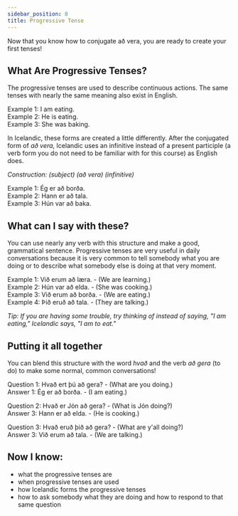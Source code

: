```yaml
---
sidebar_position: 8
title: Progressive Tense
---
```


Now that you know how to conjugate að vera, you are ready to create your first tenses!

## What Are Progressive Tenses?
The progressive tenses are used to describe continuous actions. The same tenses with nearly the same meaning also exist in English. 

Example 1: I am eating. \
Example 2: He is eating. \
Example 3: She was baking. 

In Icelandic, these forms are created a little differently. After the conjugated form of *að vera*, Icelandic uses an infinitive instead of a present participle (a verb form you do not need to be familiar with for this course) as English does.

*Construction: (subject) (að vera) (infinitive)*

Example 1: Ég er að borða.\
Example 2: Hann er að tala.\
Example 3: Hún var að baka. 

## What can I say with these?

You can use nearly any verb with this structure and make a good, grammatical sentence. Progressive tenses are very useful in daily conversations because it is very common to tell somebody what you are doing or to describe what somebody else is doing at that very moment. 

Example 1: Við erum að læra. - (We are learning.) \
Example 2: Hún var að elda. - (She was cooking.) \
Example 3: Við erum að borða. - (We are eating.) \
Example 4: Þið eruð að tala. - (They are talking.)

*Tip: If you are having some trouble, try thinking of instead of saying, "I am eating," Icelandic says, "I am to eat."*

## Putting it all together

You can blend this structure with the word *hvað* and the verb *að gera* (to do) to make some normal, common conversations!

Question 1: Hvað ert þú að gera? - (What are you doing.) \
Answer 1: Ég er að borða. - (I am eating.) 

Question 2: Hvað er Jón að gera? - (What is Jón doing?) \
Answer 3: Hann er að elda. - (He is cooking.)

Question 3: Hvað eruð þið að gera? - (What are y'all doing?) \
Answer 3: Við erum að tala. - (We are talking.)

## Now I know:
- what the progressive tenses are
- when progressive tenses are used
- how Icelandic forms the progressive tenses
- how to ask somebody what they are doing and how to respond to that same question

